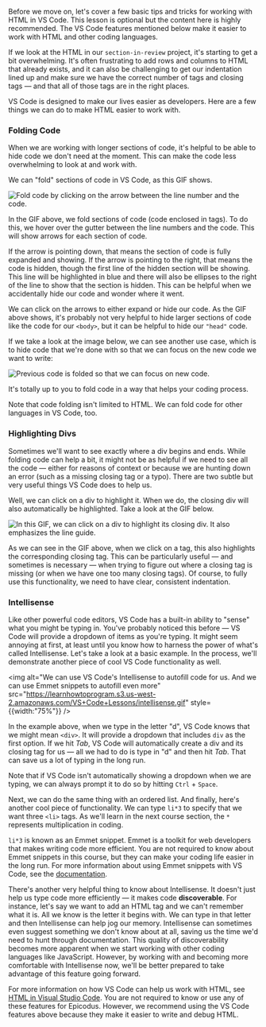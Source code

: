 Before we move on, let's cover a few basic tips and tricks for working with HTML in VS Code. This lesson is optional but the content here is highly recommended. The VS Code features mentioned below make it easier to work with HTML and other coding languages.

If we look at the HTML in our `section-in-review` project, it's starting to get a bit overwhelming. It's often frustrating to add rows and columns to HTML that already exists, and it can also be challenging to get our indentation lined up and make sure we have the correct number of tags and closing tags — and that all of those tags are in the right places.

VS Code is designed to make our lives easier as developers. Here are a few things we can do to make HTML easier to work with.

### Folding Code

When we are working with longer sections of code, it's helpful to be able to hide code we don't need at the moment. This can make the code less overwhelming to look at and work with.

We can "fold" sections of code in VS Code, as this GIF shows.

![Fold code by clicking on the arrow between the line number and the code.](https://learnhowtoprogram.s3.us-west-2.amazonaws.com/VS+Code+Lessons/folding-code.gif)

In the GIF above, we fold sections of code (code enclosed in tags). To do this, we hover over the gutter between the line numbers and the code. This will show arrows for each section of code.

If the arrow is pointing down, that means the section of code is fully expanded and showing. If the arrow is pointing to the right, that means the code is hidden, though the first line of the hidden section will be showing. This line will be highlighted in blue and there will also be ellipses to the right of the line to show that the section is hidden. This can be helpful when we accidentally hide our code and wonder where it went.

We can click on the arrows to either expand or hide our code. As the GIF above shows, it's probably not very helpful to hide larger sections of code like the code for our `<body>`, but it can be helpful to hide our `"head"` code.

If we take a look at the image below, we can see another use case, which is to hide code that we're done with so that we can focus on the new code we want to write: 

![Previous code is folded so that we can focus on new code.](https://learnhowtoprogram.s3.us-west-2.amazonaws.com/VS+Code+Lessons/folded-code.png)

It's totally up to you to fold code in a way that helps your coding process.

Note that code folding isn't limited to HTML. We can fold code for other languages in VS Code, too.

### Highlighting Divs

Sometimes we'll want to see exactly where a div begins and ends. While folding code can help a bit, it might not be as helpful if we need to see all the code — either for reasons of context or because we are hunting down an error (such as a missing closing tag or a typo). There are two subtle but very useful things VS Code does to help us.

Well, we can click on a div to highlight it. When we do, the closing div will also automatically be highlighted. Take a look at the GIF below.

![In this GIF, we can click on a div to highlight its closing div. It also emphasizes the line guide.](https://learnhowtoprogram.s3.us-west-2.amazonaws.com/VS+Code+Lessons/line-guides.gif)

As we can see in the GIF above, when we click on a tag, this also highlights the corresponding closing tag. This can be particularly useful — and sometimes is necessary — when trying to figure out where a closing tag is missing (or when we have one too many closing tags). Of course, to fully use this functionality, we need to have clear, consistent indentation.

### Intellisense

Like other powerful code editors, VS Code has a built-in ability to "sense" what you might be typing in. You've probably noticed this before — VS Code will provide a dropdown of items as you're typing. It might seem annoying at first, at least until you know how to harness the power of what's called Intellisense. Let's take a look at a basic example. In the process, we'll demonstrate another piece of cool VS Code functionality as well.

<img alt="We can use VS Code's Intellisense to autofill code for us. And we can use Emmet snippets to autofill even more" src="https://learnhowtoprogram.s3.us-west-2.amazonaws.com/VS+Code+Lessons/intellisense.gif" style={{width:"75%"}} />

In the example above, when we type in the letter "d", VS Code knows that we might mean `<div>`. It will provide a dropdown that includes `div` as the first option. If we hit _Tab_, VS Code will automatically create a div and its closing tag for us — all we had to do is type in "d" and then hit _Tab_. That can save us a lot of typing in the long run.

Note that if VS Code isn't automatically showing a dropdown when we are typing, we can always prompt it to do so by hitting `Ctrl` + `Space`.

Next, we can do the same thing with an ordered list. And finally, here's another cool piece of functionality. We can type `li*3` to specify that we want three `<li>` tags. As we'll learn in the next course section, the `*` represents multiplication in coding.

`li*3` is known as an Emmet snippet. Emmet is a toolkit for web developers that makes writing code more efficient. You are not required to know about Emmet snippets in this course, but they can make your coding life easier in the long run. For more information about using Emmet snippets with VS Code, see the [documentation](https://code.visualstudio.com/docs/editor/emmet).

There's another very helpful thing to know about Intellisense. It doesn't just help us type code more efficiently — it makes code **discoverable**. For instance, let's say we want to add an HTML tag and we can't remember what it is. All we know is the letter it begins with. We can type in that letter and then Intellisense can help jog our memory. Intellisense can sometimes even suggest something we don't know about at all, saving us the time we'd need to hunt through documentation. This quality of discoverability becomes more apparent when we start working with other coding languages like JavaScript. However, by working with and becoming more comfortable with Intellisense now, we'll be better prepared to take advantage of this feature going forward.

For more information on how VS Code can help us work with HTML, see [HTML in Visual Studio Code](https://code.visualstudio.com/docs/languages/html). You are not required to know or use any of these features for Epicodus. However, we recommend using the VS Code features above because they make it easier to write and debug HTML.
